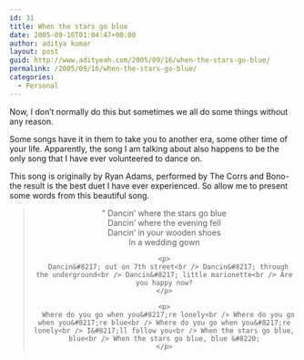 ```yaml
---
id: 31
title: When the stars go blue
date: 2005-09-16T01:04:47+00:00
author: aditya kumar
layout: post
guid: http://www.adityeah.com/2005/09/16/when-the-stars-go-blue/
permalink: /2005/09/16/when-the-stars-go-blue/
categories:
  - Personal
---
```

Now, I don&#8217;t normally do this but sometimes we all do some things without any reason. 

Some songs have it in them to take you to another era, some other time of your life. Apparently, the song I am talking about also happens to be the only song that I have ever volunteered to dance on.

This song is originally by Ryan Adams, performed by The Corrs and Bono- the result is the best duet I have ever experienced. So allow me to present some words from this beautiful song.

<div align="center">
  <blockquote>
    <p>
      &#8221; Dancin&#8217; where the stars go blue<br /> Dancin&#8217; where the evening fell<br /> Dancin&#8217; in your wooden shoes<br /> In a wedding gown
    </p>
    
    <p>
      Dancin&#8217; out on 7th street<br /> Dancin&#8217; through the underground<br /> Dancin&#8217; little marionette<br /> Are you happy now?
    </p>
    
    <p>
      Where do you go when you&#8217;re lonely<br /> Where do you go when you&#8217;re blue<br /> Where do you go when you&#8217;re lonely<br /> I&#8217;ll follow you<br /> When the stars go blue, blue<br /> When the stars go blue, blue &#8220;
    </p>
  </blockquote>
</div>
